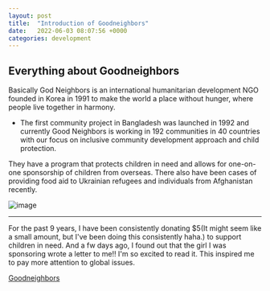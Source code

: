 ```yaml
---
layout: post
title:  "Introduction of Goodneighbors"
date:   2022-06-03 08:07:56 +0000
categories: development
---
```


## Everything about Goodneighbors

Basically God Neighbors is an international humanitarian development NGO founded in Korea in 1991 to make the world a place without hunger, where people live together in harmony.

- The first community project in Bangladesh was launched in 1992 and currently Good Neighbors is working in 192 communities in 40 countries with our focus on inclusive community development approach and child protection.

They have a program that protects children in need and allows for one-on-one sponsorship of children from overseas. There also have been cases of providing food aid to Ukrainian refugees and individuals from Afghanistan recently.

![image](https://res.cloudinary.com/dtiwg4oto/image/upload/v1692456311/%EC%8A%A4%ED%81%AC%EB%A6%B0%EC%83%B7_2023-08-19_234332_gpop8f.png)

---

For the past 9 years, I have been consistently donating $5(It might seem like a small amount, but I've been doing this consistently haha.) to support children in need. And a fw days ago, I found out that the girl I was sponsoring wrote a letter to me!! I'm so excited to read it. This inspired me to pay more attention to global issues.

[Goodneighbors](https://www.goodneighbors.org/)
